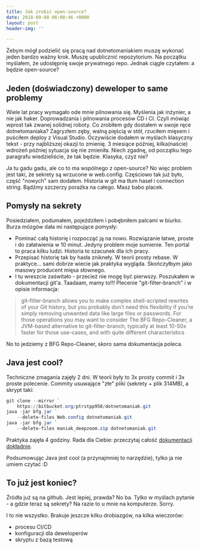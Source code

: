 ```yaml
---
title: Jak zrobić open-source?
date: 2018-09-08 06:00:46 +0000
layout: post
header-img: ''

---
```

Żebym mógł podzielić się pracą nad dotnetomaniakiem muszę wykonać jeden bardzo ważny krok. Muszę upublicznić repozytorium. Na początku myślałem, że udostępnię swoje prywatnego repo. Jednak ciągle czytałem: a będzie open-source?

## Jeden (doświadczony) deweloper to same problemy

Wiele lat pracy wymagało ode mnie pilnowania się. Myślenia jak inżynier, a nie jak haker. Doprowadzania i pilnowania procesów CD i CI. Czyli mówiąc wprost tak zwanej solidnej roboty. Co zrobiłem gdy dostałem w swoje ręce dotnetomaniaka? Zagryzłem zęby, walną pięścią w stół, rzuciłem mięsem i puściłem deploy z Visual Studio. Oczywiście dodałem w myślach klasyczny tekst - przy najbliższej okazji to zmienię. 3 miesiące później, kilka(naście) wdrożeń później sytuacja się nie zmieniła. Niech zgadnę, od początku tego paragrafu wiedzieliście, że tak będzie. Klasyka, czyż nie?

Ja tu gadu gadu, ale co to ma wspólnego z open-source? No więc problem jest taki, że sekrety są wrzucone w web.config. Częściowo tak już było, część "nowych" sam dodałem. Historia w git ma tłum haseł i connection string. Bądźmy szczerzy porażka na całego. Masz babo placek.

## Pomysły na sekrety

Posiedziałem, podumałem, pojeździłem i pobębniłem palcami w biurko. Burza mózgów dała mi następujące pomysły:

* Pominać całą historię i rozpocząć ją na nowo. Rozwiązanie łatwe, proste i do załatwienia w 10 minut. Jedyny problem moje sumienie. Ten portal to praca kilku ludzi. Historia to szacunek dla ich pracy.
* Przepisać historię tak by hasła znikneły. W teorii prosty rebase. W praktyce... sami dobrze wiecie jak praktyka wygląda. Skończyłbym jako masowy producent mięsa słownego.
* I tu wreszcie zaświtało - przecież nie mogę być pierwszy. Poszukałem w dokumentacji git'a. Taadaam, mamy to!!! Plecenie "git-filter-branch" i w opisie informacja:

> git-filter-branch allows you to make complex shell-scripted rewrites of your Git history, but you probably don’t need this flexibility if you’re simply removing unwanted data like large files or passwords. For those operations you may want to consider The BFG Repo-Cleaner, a JVM-based alternative to git-filter-branch, typically at least 10-50x faster for those use-cases, and with quite different characteristics

No to jedziemy z BFG Repo-Cleaner, skoro sama dokumentacja poleca.

## Java jest cool?

Techniczne zmagania zajęły 2 dni. W teorii były to 3x prosty commit i 3x proste polecenie. Commity usuwające "złe" pliki (sekrety + plik 314MB), a skrypt taki:

```powershell
git clone --mirror `
	https://bitbucket.org/ptrstpp950/dotnetomaniak.git
java -jar bfg.jar `
	--delete-files Web.config dotnetomaniak.git
java -jar bfg.jar `
	--delete-files maniak_deepzoom.zip dotnetomaniak.git
```

Praktyka zajęła 4 godziny. Rada dla Ciebie: przeczytaj całość [dokumentacji dokładnie](https://rtyley.github.io/bfg-repo-cleaner/).

Podsumowując Java jest cool (a przynajmniej to narzędzie), tylko ja nie umiem czytać :D

## To już jest koniec?

Źródła już są na github. Jest lepiej, prawda? No ba. Tylko w myślach pytanie - a gdzie teraz są sekrety? Na razie to u mnie na komputerze. Sorry. 

I to nie wszystko. Brakuje jeszcze kilku drobiazgów, na kilka wieczorów:

* procesu CI/CD
* konfiguracji dla deweloperów
* skryptu z bazą testową